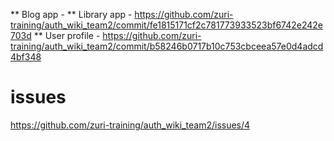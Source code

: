 ** Blog app  - 
** Library app - https://github.com/zuri-training/auth_wiki_team2/commit/fe1815171cf2c781773933523bf6742e242e703d
** User profile - https://github.com/zuri-training/auth_wiki_team2/commit/b58246b0717b10c753cbceea57e0d4adcd4bf348

# issues
https://github.com/zuri-training/auth_wiki_team2/issues/4